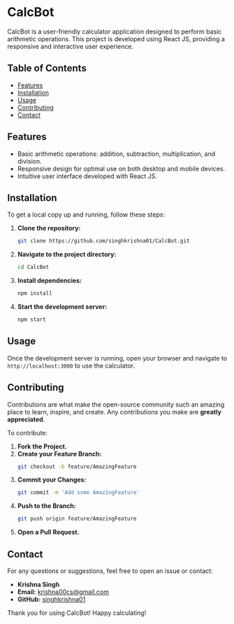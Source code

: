 
# CalcBot

CalcBot is a user-friendly calculator application designed to perform basic arithmetic operations. This project is developed using React JS, providing a responsive and interactive user experience.

## Table of Contents

- [Features](#features)
- [Installation](#installation)
- [Usage](#usage)
- [Contributing](#contributing)
- [Contact](#contact)

## Features

- Basic arithmetic operations: addition, subtraction, multiplication, and division.
- Responsive design for optimal use on both desktop and mobile devices.
- Intuitive user interface developed with React JS.

## Installation

To get a local copy up and running, follow these steps:

1. **Clone the repository:**
   ```bash
   git clone https://github.com/singhkrishna01/CalcBot.git
   ```
2. **Navigate to the project directory:**
   ```bash
   cd CalcBot
   ```
3. **Install dependencies:**
   ```bash
   npm install
   ```
4. **Start the development server:**
   ```bash
   npm start
   ```

## Usage

Once the development server is running, open your browser and navigate to `http://localhost:3000` to use the calculator.

## Contributing

Contributions are what make the open-source community such an amazing place to learn, inspire, and create. Any contributions you make are **greatly appreciated**.

To contribute:

1. **Fork the Project.**
2. **Create your Feature Branch:**
   ```bash
   git checkout -b feature/AmazingFeature
   ```
3. **Commit your Changes:**
   ```bash
   git commit -m 'Add some AmazingFeature'
   ```
4. **Push to the Branch:**
   ```bash
   git push origin feature/AmazingFeature
   ```
5. **Open a Pull Request.**


## Contact

For any questions or suggestions, feel free to open an issue or contact:

- **Krishna Singh**
- **Email:** krishna00cs@gmail.com
- **GitHub:** [singhkrishna01](https://github.com/singhkrishna01)

Thank you for using CalcBot! Happy calculating!
